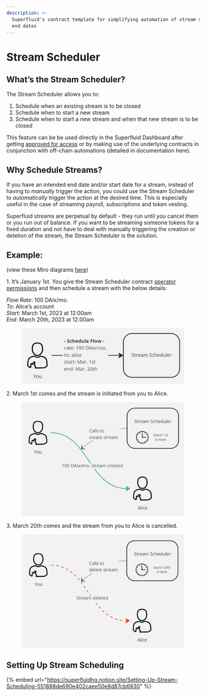 ```yaml
---
description: >-
  Superfluid's contract template for simplifying automation of stream start and
  end dates
---
```


# Stream Scheduler

## What’s the Stream Scheduler?

The Stream Scheduler allows you to:

1. Schedule when an existing stream is to be closed
2. Schedule when to start a new stream
3. Schedule when to start a new stream and when that new stream is to be closed

This feature can be be used directly in the Superfluid Dashboard after getting [approved for access](https://use.superfluid.finance/schedulestreams) or by making use of the underlying contracts in conjunction with off-chain automations (detailed in documentation here).

## Why Schedule Streams?

If you have an intended end date and/or start date for a stream, instead of having to _manually_ trigger the action, you could use the Stream Scheduler to _automatically_ trigger the action at the desired time. This is especially useful in the case of streaming payroll, subscriptions and token vesting.

Superfluid streams are perpetual by default - they run until you cancel them or you run out of balance. If you want to be streaming someone tokens for a fixed duration and not have to deal with manually triggering the creation or deletion of the stream, the Stream Scheduler is the solution.

## Example:

(view these Miro diagrams [here](https://miro.com/app/board/uXjVP--AM4I=/?share\_link\_id=524959909457))

1\.  It’s January 1st. You give the Stream Scheduler contract [operator permissions](https://docs.superfluid.finance/superfluid/developers/constant-flow-agreement-cfa/cfa-access-control-list-acl) and then schedule a stream with the below details:

_Flow Rate_: 100 DAIx/mo.\
_To_: Alice’s account\
_Start_: March 1st, 2023 at 12:00am\
_End_: March 20th, 2023 at 12:00am

<figure><img src="../../../.gitbook/assets/image (1) (4).png" alt=""><figcaption></figcaption></figure>

2\.  March 1st comes and the stream is initiated from you to Alice.

<figure><img src="../../../.gitbook/assets/image (3) (2).png" alt=""><figcaption></figcaption></figure>

3\.  March 20th comes and the stream from you to Alice is cancelled.

<figure><img src="../../../.gitbook/assets/image (7).png" alt=""><figcaption></figcaption></figure>

## Setting Up Stream Scheduling

{% embed url="https://superfluidhq.notion.site/Setting-Up-Stream-Scheduling-551888de690e402caee50e8d87cb6930" %}
